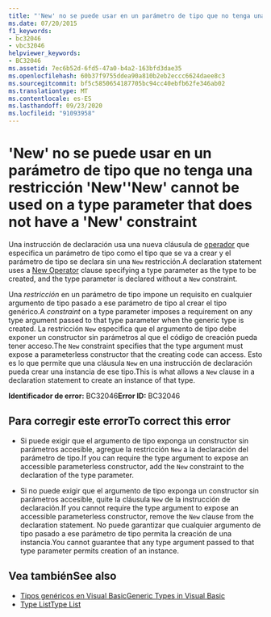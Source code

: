```yaml
---
title: "'New' no se puede usar en un parámetro de tipo que no tenga una restricción 'New'"
ms.date: 07/20/2015
f1_keywords:
- bc32046
- vbc32046
helpviewer_keywords:
- BC32046
ms.assetid: 7ec6b52d-6fd5-47a0-b4a2-163bfd3dae35
ms.openlocfilehash: 60b37f9755ddea90a810b2eb2eccc6624daee8c3
ms.sourcegitcommit: bf5c5850654187705bc94cc40ebfb62fe346ab02
ms.translationtype: MT
ms.contentlocale: es-ES
ms.lasthandoff: 09/23/2020
ms.locfileid: "91093958"
---
```

# <a name="new-cannot-be-used-on-a-type-parameter-that-does-not-have-a-new-constraint"></a><span data-ttu-id="020a2-102">'New' no se puede usar en un parámetro de tipo que no tenga una restricción 'New'</span><span class="sxs-lookup"><span data-stu-id="020a2-102">'New' cannot be used on a type parameter that does not have a 'New' constraint</span></span>

<span data-ttu-id="020a2-103">Una instrucción de declaración usa una nueva cláusula de [operador](../language-reference/operators/new-operator.md) que especifica un parámetro de tipo como el tipo que se va a crear y el parámetro de tipo se declara sin una `New` restricción.</span><span class="sxs-lookup"><span data-stu-id="020a2-103">A declaration statement uses a [New Operator](../language-reference/operators/new-operator.md) clause specifying a type parameter as the type to be created, and the type parameter is declared without a `New` constraint.</span></span>  
  
 <span data-ttu-id="020a2-104">Una *restricción* en un parámetro de tipo impone un requisito en cualquier argumento de tipo pasado a ese parámetro de tipo al crear el tipo genérico.</span><span class="sxs-lookup"><span data-stu-id="020a2-104">A *constraint* on a type parameter imposes a requirement on any type argument passed to that type parameter when the generic type is created.</span></span> <span data-ttu-id="020a2-105">La restricción `New` especifica que el argumento de tipo debe exponer un constructor sin parámetros al que el código de creación pueda tener acceso.</span><span class="sxs-lookup"><span data-stu-id="020a2-105">The `New` constraint specifies that the type argument must expose a parameterless constructor that the creating code can access.</span></span> <span data-ttu-id="020a2-106">Esto es lo que permite que una cláusula `New` en una instrucción de declaración pueda crear una instancia de ese tipo.</span><span class="sxs-lookup"><span data-stu-id="020a2-106">This is what allows a `New` clause in a declaration statement to create an instance of that type.</span></span>  
  
 <span data-ttu-id="020a2-107">**Identificador de error:** BC32046</span><span class="sxs-lookup"><span data-stu-id="020a2-107">**Error ID:** BC32046</span></span>  
  
## <a name="to-correct-this-error"></a><span data-ttu-id="020a2-108">Para corregir este error</span><span class="sxs-lookup"><span data-stu-id="020a2-108">To correct this error</span></span>  
  
- <span data-ttu-id="020a2-109">Si puede exigir que el argumento de tipo exponga un constructor sin parámetros accesible, agregue la restricción `New` a la declaración del parámetro de tipo.</span><span class="sxs-lookup"><span data-stu-id="020a2-109">If you can require the type argument to expose an accessible parameterless constructor, add the `New` constraint to the declaration of the type parameter.</span></span>  
  
- <span data-ttu-id="020a2-110">Si no puede exigir que el argumento de tipo exponga un constructor sin parámetros accesible, quite la cláusula `New` de la instrucción de declaración.</span><span class="sxs-lookup"><span data-stu-id="020a2-110">If you cannot require the type argument to expose an accessible parameterless constructor, remove the `New` clause from the declaration statement.</span></span> <span data-ttu-id="020a2-111">No puede garantizar que cualquier argumento de tipo pasado a ese parámetro de tipo permita la creación de una instancia.</span><span class="sxs-lookup"><span data-stu-id="020a2-111">You cannot guarantee that any type argument passed to that type parameter permits creation of an instance.</span></span>  
  
## <a name="see-also"></a><span data-ttu-id="020a2-112">Vea también</span><span class="sxs-lookup"><span data-stu-id="020a2-112">See also</span></span>

- [<span data-ttu-id="020a2-113">Tipos genéricos en Visual Basic</span><span class="sxs-lookup"><span data-stu-id="020a2-113">Generic Types in Visual Basic</span></span>](../programming-guide/language-features/data-types/generic-types.md)
- [<span data-ttu-id="020a2-114">Type List</span><span class="sxs-lookup"><span data-stu-id="020a2-114">Type List</span></span>](../language-reference/statements/type-list.md)
